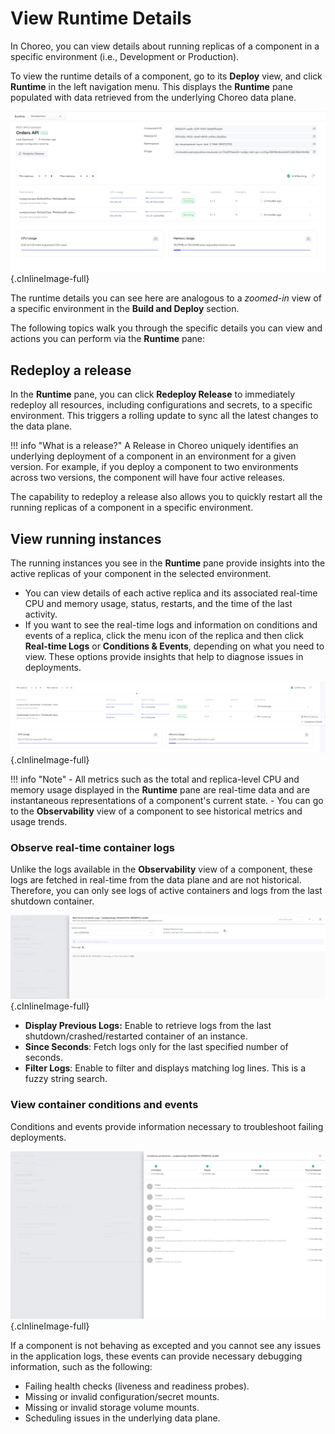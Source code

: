 # View Runtime Details

In Choreo, you can view details about running replicas of a component in a specific environment (i.e., Development or Production).

To view the runtime details of a component, go to its **Deploy** view, and click **Runtime** in the left navigation menu. This displays the **Runtime** pane populated with data retrieved from the underlying Choreo data plane.

![Runtime details](../../assets/img/deploy/devops/runtime/runtime-view.png){.cInlineImage-full}

The runtime details you can see here are analogous to a *zoomed-in* view of a specific environment in the **Build and Deploy** section.

The following topics walk you through the specific details you can view and actions you can perform via the **Runtime** pane:

## Redeploy a release

In the **Runtime** pane, you can click **Redeploy Release** to immediately redeploy all resources, including configurations and secrets, to a specific environment. This triggers a rolling update to sync all the latest changes to the data plane.

!!! info "What is a release?"
    A Release in Choreo uniquely identifies an underlying deployment of a component in an environment for a given version. For example, if you deploy a component to two environments across two versions, the component will have four active releases.

The capability to redeploy a release also allows you to quickly restart all the running replicas of a component in a specific environment.

## View running instances

The running instances you see in the **Runtime** pane provide insights into the active replicas of your component in the selected environment.

- You can view details of each active replica and its associated real-time CPU and memory usage, status, restarts, and the time of the last activity.
- If you want to see the real-time logs and information on conditions and events of a replica, click the menu icon of the replica and then click **Real-time Logs** or **Conditions & Events**, depending on what you need to view. These options provide insights that help to diagnose issues in deployments.

![Running instances](../../assets/img/deploy/devops/runtime/running-instaces.png){.cInlineImage-full}

!!! info "Note"
    - All metrics such as the total and replica-level CPU and memory usage displayed in the **Runtime** pane are real-time data and are instantaneous representations of a component's current state. 
    - You can go to the **Observability** view of a component to see historical metrics and usage trends.

### Observe real-time container logs

Unlike the logs available in the **Observability** view of a component, these logs are fetched in real-time from the data plane and are not historical. Therefore, you can only see logs of active containers and logs from the last shutdown container.

![Real-time container logs](../../assets/img/deploy/devops/runtime/realtime-container-logs.png){.cInlineImage-full}

- **Display Previous Logs:** Enable to retrieve logs from the last shutdown/crashed/restarted container of an instance.
- **Since Seconds**: Fetch logs only for the last specified number of seconds.  
- **Filter Logs**: Enable to filter and displays matching log lines. This is a fuzzy string search.


### View container conditions and events

Conditions and events provide information necessary to troubleshoot failing deployments. 

![Container conditions and events](../../assets/img/deploy/devops/runtime/container-conditions-and-events.png){.cInlineImage-full}

If a component is not behaving as excepted and you cannot see any issues in the application logs, these events can provide necessary debugging information, such as the following:

- Failing health checks (liveness and readiness probes).
- Missing or invalid configuration/secret mounts.
- Missing or invalid storage volume mounts.
- Scheduling issues in the underlying data plane.

